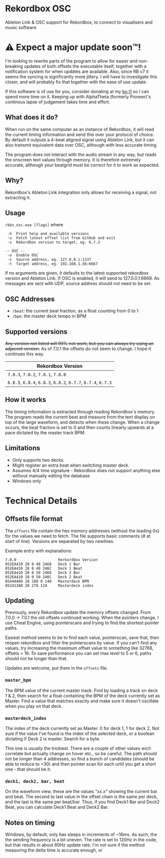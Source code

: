 # Rekordbox OSC
Ableton Link & OSC support for Rekordbox, to connect to visualisers and music software

# ⚠️  Expect a major update soon™!
I'm looking to rewrite parts of the program to allow for easier and non-breaking updates of both offsets the executable itself, together with a notification system for when updates are available. Also, since RB v7 it seems the syncing is significantly more jittery. I will have to investigate this closer, and will probably fix that together with the ease of use update.

If this software is of use for you, consider donating at my [ko-fi](https://ko-fi.com/grufkork) so I can spend more time on it. Keeping up with AlphaTheta (formerly Pioneer)'s continous lapse of judgement takes time and effort.

## What does it do?
When run on the same computer as an instance of Rekordbox, it will read the current timing information and send this over your protocol of choice. By default it outputs a 4-beat aligned signal using Ableton Link, but it can also transmit equivalent data over OSC, although with less accurate timing. 

The program does not interact with the audio stream in any way, but reads the onscreen text values through memory. It is therefore extremely accurate, although your beatgrid must be correct for it to work as expected.

## Why?
Rekordbox's Ableton Link integration only allows for receiving a signal, not extracting it.

## Usage
`rkbx_osc.exe [flags]`
where
``` 
 -h  Print help and available versions
 -u  Fetch latest offset list from GitHub and exit
 -v  Rekordbox version to target, eg. 6.7.3

-- OSC --
 -o  Enable OSC
 -s  Source address, eg. 127.0.0.1:1337
 -t  Target address, eg. 192.168.1.56:6667
```
If no arguments are given, it defaults to the latest supported rekordbox version and Ableton Link. If OSC is enabled, it will send to 127.0.0.1:6669. As messages are sent with UDP, source address should not need to be set.

## OSC Addresses
 - `/beat`: the current beat fraction, as a float counting from 0 to 1
 - `/bpm`: the master deck tempo in BPM

## Supported versions
~~Any version not listed will 99% not work, but you can always try using an adjacent version.~~
As of 7.0.1 the offsets do not seem to change. I hope it continues this way.

| Rekordbox Version  |
| ----- |
| `7.0.3`, `7.0.2`, `7.0.1`, `7.0.0` |
| `6.8.5`, `6.8.4`, `6.8.3`, `6.8.2`, `6.7.7`, `6.7.4`, `6.7.3` |

## How it works
The timing information is extracted through reading Rekordbox's memory. The program reads the current beat and measure from the text display on top of the large waveform, and detects when these change.
When a change occurs, the beat fraction is set to 0 and then counts linearly upwards at a pace dictated by the master track BPM.

## Limitations
- Only supports two decks.
- Might register an extra beat when switching master deck.
- Assumes 4/4 time signature - Rekordbox does not support anything else without manually editing the database
- Windows only

# Technical Details

## Offsets file format
The `offsets` file contain the hex memory addresses (without the leading 0x) for the values we need to fetch. The file supports basic comments (# at start of line). Versions are separated by two newlines.

Example entry with explanations:
```
7.0.0                   Rerkordbox Version
052EA410 28 0 48 2468   Deck 1 Bar
052EA410 28 0 48 246C   Deck 1 Beat
052EA410 28 0 50 2468   Deck 2 Bar
052EA410 28 0 50 246C   Deck 2 Beat
0544A460 28 180 0 140   Masterdeck BPM
052413A8 20 278 124     Masterdeck index
```

## Updating
Previously, every Rekordbox update the memory offsets changed. From 7.0.0 -> 7.0.1 the old offsets continued working. 
When the pointers change, I use Cheat Engine, using pointerscans and trying to find the shortest pointer paths.

Easiest method seems to be to find each value, pointerscan, save that, then reopen rekordbox and filter the pointerscans by value. If you can't find any values, try increasing the maximum offset value to something like 32768, offsets = 16. To save performance you can set max level to 5 or 6, paths should not be longer than that.

Updates are welcome, put them in the `offsets` file.

### `master_bpm`
The BPM value of the current master track. Find by loading a track on deck 1 & 2, then search for a float containing the BPM of the deck currently set as Master. Find a value that matches exactly and make sure it doesn't oscillate when you play on that deck.

### `masterdeck_index`
The index of the deck currently set as Master. 0 for deck 1, 1 for deck 2. Not sure if the value I've found is the index of the selected deck, or a boolean dictating if Deck 2 is master. Search for a byte.

This one is usually the trickiest. There are a couple of other values wich correlate but actually change on hover etc., so be careful. The path should not be longer than 4 addresses, so find a bunch of candidates (should be able to reduce to <30) and then pointer scan for each until you get a short one - that should be it.

### `deck1, deck2, bar, beat`
On the waveform view, these are the values "xx.x" showing the current bar and beat. The second to last value in the offset chain is the same per deck, and the last is the same per beat/bar. Thus, if you find Deck1 Bar and Deck2 Beat, you can calculate Deck1 Beat and Deck2 Bar.

## Notes on timing
Windows, by default, only has sleeps in increments of ~16ms. As such, the the sending frequency is a bit uneven. The rate is set to 120Hz in the code, but that results in about 60Hz update rate. I'm not sure if the method measuring the delta time is accurate enough, or 
